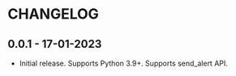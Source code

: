 # CHANGELOG
## 0.0.1 - 17-01-2023
  - Initial release. Supports Python 3.9+. Supports send_alert API.